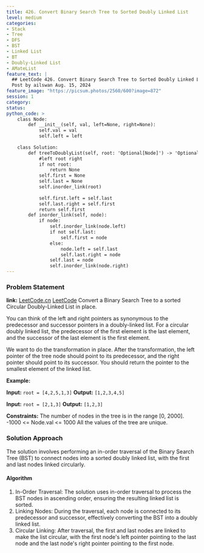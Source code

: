 ```yaml
---
title: 426. Convert Binary Search Tree to Sorted Doubly Linked List
level: medium
categories:
- Stack
- Tree
- DFS
- BST
- Linked List
- BT
- Doubly-Linked List
- AMateList
feature_text: |
  ## LeetCode 426. Convert Binary Search Tree to Sorted Doubly Linked List
  Post by ailswan Aug. 15, 2024
feature_image: "https://picsum.photos/2560/600?image=872"
session: 1
category:
status: 
python_code: >
    class Node:
        def __init__(self, val, left=None, right=None):
            self.val = val
            self.left = left
 
    class Solution:
        def treeToDoublyList(self, root: 'Optional[Node]') -> 'Optional[Node]':
            #left root right
            if not root:
                return None
            self.first = None
            self.last = None
            self.inorder_link(root)
            
            self.first.left = self.last
            self.last.right = self.first
            return self.first
        def inorder_link(self, node):
            if node:
                self.inorder_link(node.left)
                if not self.last:
                    self.first = node
                else:
                    node.left = self.last
                    self.last.right = node
                self.last = node
                self.inorder_link(node.right) 
---
```


### Problem Statement
**link:**
[LeetCode.cn](https://leetcode.cn/problems/convert-binary-search-tree-to-sorted-doubly-linked-list/)
[LeetCode](https://leetcode.com/convert-binary-search-tree-to-sorted-doubly-linked-list/)
Convert a Binary Search Tree to a sorted Circular Doubly-Linked List in place.

You can think of the left and right pointers as synonymous to the predecessor and successor pointers in a doubly-linked list. For a circular doubly linked list, the predecessor of the first element is the last element, and the successor of the last element is the first element.

We want to do the transformation in place. After the transformation, the left pointer of the tree node should point to its predecessor, and the right pointer should point to its successor. You should return the pointer to the smallest element of the linked list.


**Example:**

**Input:** `root = [4,2,5,1,3]`
**Output:** `[1,2,3,4,5]`

**Input:** `root = [2,1,3]`
**Output:** `[1,2,3]`

**Constraints:**
The number of nodes in the tree is in the range [0, 2000].
-1000 <= Node.val <= 1000
All the values of the tree are unique.
 
### Solution Approach
The solution involves performing an in-order traversal of the Binary Search Tree (BST) to connect nodes into a sorted doubly linked list, with the first and last nodes linked circularly.
#### Algorithm
1. In-Order Traversal: The solution uses in-order traversal to process the BST nodes in ascending order, ensuring the resulting linked list is sorted.
2. Linking Nodes: During the traversal, each node is connected to its predecessor and successor, effectively converting the BST into a doubly linked list.
3. Circular Linking: After traversal, the first and last nodes are linked to make the list circular, with the first node's left pointer pointing to the last node and the last node's right pointer pointing to the first node.